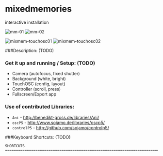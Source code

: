 # mixedmemories
interactive installation

![mm-01](https://cloud.githubusercontent.com/assets/1008399/12176890/f3d1e6d4-b569-11e5-8a4f-3b960b504505.jpg "mixed memories 01")
![mm-02](https://cloud.githubusercontent.com/assets/1008399/12176987/60b1d8e0-b56a-11e5-9ff5-946e7ca00c02.jpg "mixed memories 02")

![mixmem-touchosc01](https://cloud.githubusercontent.com/assets/1008399/12177531/f307a4fc-b56c-11e5-8e17-76ea549ad93e.png) ![mixmem-touchosc02](https://cloud.githubusercontent.com/assets/1008399/12177535/f82aa40c-b56c-11e5-9f2f-5fb300339176.png)

###Description: (TODO)

### Get it up and running / Setup: (TODO)
- Camera (autofocus, fixed shutter)
- Background (white, bright)
- TouchOSC (config, layout)
- Controller (scroll, press)
- Fullscreen/Export app

### Use of contributed Libraries:
- `Ani` - http://benedikt-gross.de/libraries/Ani/
- `oscP5` - http://www.sojamo.de/libraries/oscp5/
- `controlP5` - http://github.com/sojamo/controlp5/

###Keyboard Shortcuts: (TODO)
```
SHORTCUTS
========================================================================
```
